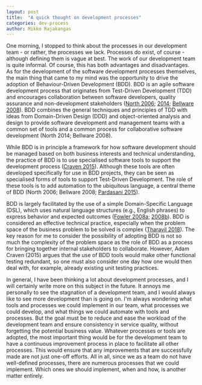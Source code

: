 ```yaml
---
layout: post
title:  "A quick thought on development processes"
categories: dev-process
author: Mikko Rajakangas
---
```

One morning, I stopped to think about the processes in our
development team - or rather, the processes we lack.
Processes do exist, of course - although defining them is
vague at best. The work of our development team is quite
informal. Of course, this has both advantages and disadvantages.
As for the development of the software development processes
themselves, the main thing that came to my mind was the
opportunity to drive the adoption of Behaviour-Driven
Development (BDD).<!--excerpt--> BDD is an agile software development
process that originates from Test-Driven Development (TDD) and
encourages collaboration between software developers,
quality assurance and non-development stakeholders ([North 2006](http://dannorth.net/introducing-bdd/);
[2014](https://web.archive.org/web/20150901151029/http://behaviourdriven.org/);
[Bellware 2008](https://www.codemag.com/article/0805061)).
BDD combines the general techniques
and principles of TDD with ideas from Domain-Driven
Design (DDD) and object-oriented analysis and design to provide
software development and management teams with a common set
of tools and a common process for collaborative software
development (North 2014; Bellware 2008).

While BDD is in principle a framework for how software development
should be managed based on both business interests and technical
understanding, the practice of BDD is to use specialised
software tools to support the development process ([Craven 2015](https://www.methodsandtools.com/archive/entreprisebdd.php)).
Although these tools are often developed specifically for
use in BDD projects, they can be seen as specialised forms
of tools to support Test-Driven Development. The role
of these tools is to add automation to the ubiquitous
language, a central theme of BDD (North 2006; Bellware 2008;
[Pardasani 2015](https://www.red-gate.com/simple-talk/development/dotnet-development/behaviour-driven-development-overview-part-1-ubiquitous-language/)).

BDD is largely facilitated by the use of a simple Domain-Specific
Language (DSL), which uses natural language structures
(e.g., English phrases) to express behavior and expected outcomes
([Fowler 2008a](https://martinfowler.com/bliki/DslQandA.html); [2008b](https://martinfowler.com/bliki/BusinessReadableDSL.html)).
BDD is considered an effective technical practice, especially
when the problem space of the business problem to be solved
is complex ([Tharavil 2018](https://www.solutionsiq.com/resource/blog-post/behavior-driven-development-simplifying-the-complex-problem-space/)).
The key reason for me to consider the possibility of
adopting BDD is not so much the complexity of the problem
space as the role of BDD as a process for bringing
together internal stakeholders to collaborate. However,
Adam Craven (2015) argues that the use of BDD tools would
make other functional testing redundant, so one must also
consider one day how one would then deal with, for example,
already existing unit testing practices.

In general, I have been thinking a lot about development processes,
and I will certainly write more on this subject in the future.
It annoys me personally to see the stagnation of a development team,
and I would always like to see more development than is going on.
I'm always wondering what tools and processes we could implement
in our team, what processes we could develop, and what things
we could automate with tools and processes. But the goal
must be to reduce and ease the workload of the development
team and ensure consistency in service quality, without
forgetting the potential business value. Whatever processes
or tools are adopted, the most important thing would be
for the development team to have a continuous improvement
process in place to facilitate all other processes. This
would ensure that any improvements that are successfully made
are not just one-off efforts. All in all, since we as a team
do not have well-defined processes, there are numerous processes
that we could implement. Which ones we should implement,
when and how, is another matter entirely.